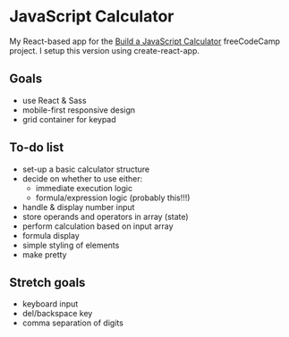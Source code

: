 # JavaScript Calculator

My React-based app for the [Build a JavaScript Calculator](https://www.freecodecamp.org/learn/front-end-libraries/front-end-libraries-projects/build-a-javascript-calculator) freeCodeCamp project. I setup this version using create-react-app.

## Goals

- use React & Sass
- mobile-first responsive design
- grid container for keypad

## To-do list

- set-up a basic calculator structure
- decide on whether to use either:
  - immediate execution logic
  - formula/expression logic (probably this!!!)
- handle & display number input
- store operands and operators in array (state)
- perform calculation based on input array
- formula display
- simple styling of elements
- make pretty

## Stretch goals

- keyboard input
- del/backspace key
- comma separation of digits
